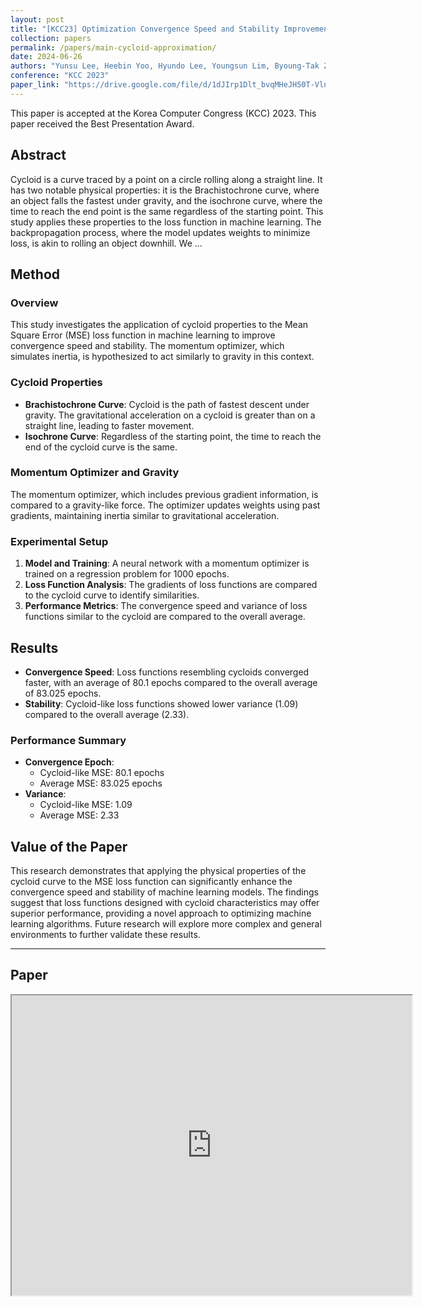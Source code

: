 ```yaml
---
layout: post
title: "[KCC23] Optimization Convergence Speed and Stability Improvement through Cycloid Approximation of MSE Loss Function"
collection: papers
permalink: /papers/main-cycloid-approximation/
date: 2024-06-26
authors: "Yunsu Lee, Heebin Yoo, Hyundo Lee, Youngsun Lim, Byoung-Tak Zhang"
conference: "KCC 2023"
paper_link: "https://drive.google.com/file/d/1dJIrp1Dlt_bvqMHeJH50T-Vlna7XhW_9/view?usp=sharing"
---
```


This paper is accepted at the Korea Computer Congress (KCC) 2023. This paper received the Best Presentation Award.

## Abstract

Cycloid is a curve traced by a point on a circle rolling along a straight line. It has two notable physical properties: it is the Brachistochrone curve, where an object falls the fastest under gravity, and the isochrone curve, where the time to reach the end point is the same regardless of the starting point. This study applies these properties to the loss function in machine learning. The backpropagation process, where the model updates weights to minimize loss, is akin to rolling an object downhill. We ...

## Method

### Overview

This study investigates the application of cycloid properties to the Mean Square Error (MSE) loss function in machine learning to improve convergence speed and stability. The momentum optimizer, which simulates inertia, is hypothesized to act similarly to gravity in this context.

### Cycloid Properties

- **Brachistochrone Curve**: Cycloid is the path of fastest descent under gravity. The gravitational acceleration on a cycloid is greater than on a straight line, leading to faster movement.
- **Isochrone Curve**: Regardless of the starting point, the time to reach the end of the cycloid curve is the same.

### Momentum Optimizer and Gravity

The momentum optimizer, which includes previous gradient information, is compared to a gravity-like force. The optimizer updates weights using past gradients, maintaining inertia similar to gravitational acceleration.

### Experimental Setup

1. **Model and Training**: A neural network with a momentum optimizer is trained on a regression problem for 1000 epochs.
2. **Loss Function Analysis**: The gradients of loss functions are compared to the cycloid curve to identify similarities.
3. **Performance Metrics**: The convergence speed and variance of loss functions similar to the cycloid are compared to the overall average.

## Results

- **Convergence Speed**: Loss functions resembling cycloids converged faster, with an average of 80.1 epochs compared to the overall average of 83.025 epochs.
- **Stability**: Cycloid-like loss functions showed lower variance (1.09) compared to the overall average (2.33).

### Performance Summary

- **Convergence Epoch**:
  - Cycloid-like MSE: 80.1 epochs
  - Average MSE: 83.025 epochs
- **Variance**:
  - Cycloid-like MSE: 1.09
  - Average MSE: 2.33

## Value of the Paper

This research demonstrates that applying the physical properties of the cycloid curve to the MSE loss function can significantly enhance the convergence speed and stability of machine learning models. The findings suggest that loss functions designed with cycloid characteristics may offer superior performance, providing a novel approach to optimizing machine learning algorithms. Future research will explore more complex and general environments to further validate these results.

---

## Paper
<iframe src="https://drive.google.com/file/d/1dJIrp1Dlt_bvqMHeJH50T-Vlna7XhW_9/preview" width="640" height="480"></iframe>

